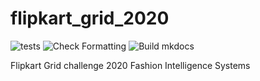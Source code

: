 # flipkart_grid_2020
![tests](https://github.com/oke-aditya/fashion_intel/workflows/tests/badge.svg)
![Check Formatting](https://github.com/oke-aditya/fashion_intel/workflows/Check%20Formatting/badge.svg)
![Build mkdocs](https://github.com/oke-aditya/fashion_intel/workflows/Build%20mkdocs/badge.svg)


Flipkart Grid challenge 2020 Fashion Intelligence Systems
